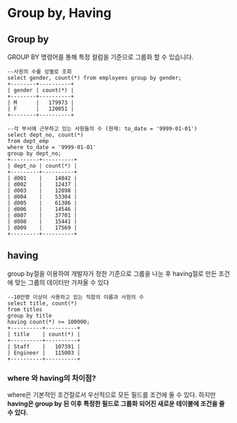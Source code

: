 # Group by, Having

## Group by
GROUP BY 명령어를 통해 특정 컬럼을 기준으로 그룹화 할 수 있습니다.

```
--사원의 수를 성별로 조회
select gender, count(*) from employees group by gender;
+--------+----------+
| gender | count(*) |
+--------+----------+
| M      |   179973 |
| F      |   120051 |
+--------+----------+

--각 부서에 근무하고 있는 사원들의 수 (현재: to_date = '9999-01-01')
select dept_no, count(*)
from dept_emp
where to_date = '9999-01-01'
group by dept_no;
+---------+----------+
| dept_no | count(*) |
+---------+----------+
| d001    |    14842 |
| d002    |    12437 |
| d003    |    12898 |
| d004    |    53304 |
| d005    |    61386 |
| d006    |    14546 |
| d007    |    37701 |
| d008    |    15441 |
| d009    |    17569 |
+---------+----------+
```

## having
group by절을 이용하여 개발자가 정한 기준으로 그룹을 나눈 후
having절로 만든 조건에 맞는 그룹의 데이터만 가져올 수 있다

```
--10만명 이상이 사용하고 있는 직함의 이름과 사원의 수
select title, count(*)
from titles
group by title
having count(*) >= 100000;
+----------+----------+
| title    | count(*) |
+----------+----------+
| Staff    |   107391 |
| Engineer |   115003 |
+----------+----------+
```

### where 와 having의 차이점?
where은 기본적인 조건절로서 우선적으로 모든 필드를 조건에 둘 수 있다. 
하지만 **having은 group by 된 이후 특정한 필드로 그룹화 되어진 새로운 테이블에 조건을 줄 수 있다.**
